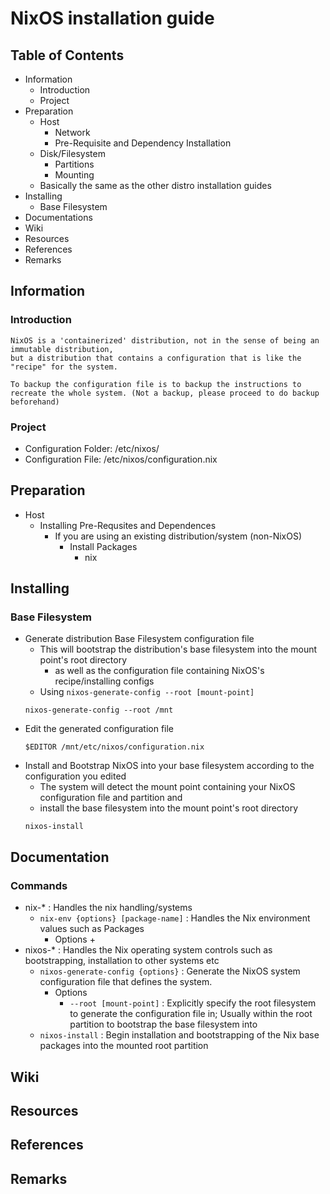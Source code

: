 # NixOS installation guide

## Table of Contents
- Information
    - Introduction
    - Project
- Preparation
    - Host
        - Network
        - Pre-Requisite and Dependency Installation
    - Disk/Filesystem
        - Partitions
        - Mounting
    - Basically the same as the other distro installation guides
- Installing
    - Base Filesystem
- Documentations
- Wiki
- Resources
- References
- Remarks

## Information
### Introduction
```
NixOS is a 'containerized' distribution, not in the sense of being an immutable distribution,
but a distribution that contains a configuration that is like the "recipe" for the system.

To backup the configuration file is to backup the instructions to recreate the whole system. (Not a backup, please proceed to do backup beforehand)
```

### Project
- Configuration Folder: /etc/nixos/
- Configuration File: /etc/nixos/configuration.nix

## Preparation
- Host
    - Installing Pre-Requsites and Dependences
        - If you are using an existing distribution/system (non-NixOS)
            - Install Packages
                + nix

## Installing
### Base Filesystem
- Generate distribution Base Filesystem configuration file
    - This will bootstrap the distribution's base filesystem into the mount point's root directory
        + as well as the configuration file containing NixOS's recipe/installing configs
    + Using `nixos-generate-config --root [mount-point]`
    ```console
    nixos-generate-config --root /mnt
    ```
- Edit the generated configuration file
    ```console
    $EDITOR /mnt/etc/nixos/configuration.nix
    ```
- Install and Bootstrap NixOS into your base filesystem according to the configuration you edited
    + The system will detect the mount point containing your NixOS configuration file and partition and 
    + install the base filesystem into the mount point's root directory
    ```console
    nixos-install
    ```

## Documentation
### Commands
- nix-* : Handles the nix handling/systems
    - `nix-env {options} [package-name]` : Handles the Nix environment values such as Packages
        - Options
            + 
- nixos-* : Handles the Nix operating system controls such as bootstrapping, installation to other systems etc
    - `nixos-generate-config {options}` : Generate the NixOS system configuration file that defines the system.
        - Options
            + `--root [mount-point]` : Explicitly specify the root filesystem to generate the configuration file in; Usually within the root partition to bootstrap the base filesystem into
    + `nixos-install` : Begin installation and bootstrapping of the Nix base packages into the mounted root partition

## Wiki

## Resources

## References

## Remarks
